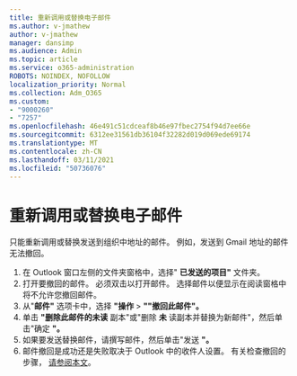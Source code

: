 ```yaml
---
title: 重新调用或替换电子邮件
ms.author: v-jmathew
author: v-jmathew
manager: dansimp
ms.audience: Admin
ms.topic: article
ms.service: o365-administration
ROBOTS: NOINDEX, NOFOLLOW
localization_priority: Normal
ms.collection: Adm_O365
ms.custom:
- "9000260"
- "7257"
ms.openlocfilehash: 46e491c51cdceaf8b46e97fbec2754f94d7ee66e
ms.sourcegitcommit: 6312ee31561db36104f32282d019d069ede69174
ms.translationtype: MT
ms.contentlocale: zh-CN
ms.lasthandoff: 03/11/2021
ms.locfileid: "50736076"
---
```

# <a name="recall-or-replace-email-message"></a>重新调用或替换电子邮件

只能重新调用或替换发送到组织中地址的邮件。 例如，发送到 Gmail 地址的邮件无法撤回。

1. 在 Outlook 窗口左侧的文件夹窗格中，选择" **已发送的项目"** 文件夹。
2. 打开要撤回的邮件。 必须双击以打开邮件。 选择邮件以便显示在阅读窗格中将不允许您撤回邮件。
3. 从"**邮件"** 选项卡中，选择 **"操作**  >  **""撤回此邮件"。**
4. 单击 **"删除此邮件的未读** 副本"或"删除 **未** 读副本并替换为新邮件"，然后单击"确定 **"。**
5. 如果要发送替换邮件，请撰写邮件，然后单击"发送 **"。**
6. 邮件撤回是成功还是失败取决于 Outlook 中的收件人设置。 有关检查撤回的步骤， [请参阅本文](https://support.office.com/article/recall-or-replace-an-email-message-that-you-sent-35027f88-d655-4554-b4f8-6c0729a723a0#tocheck)。
